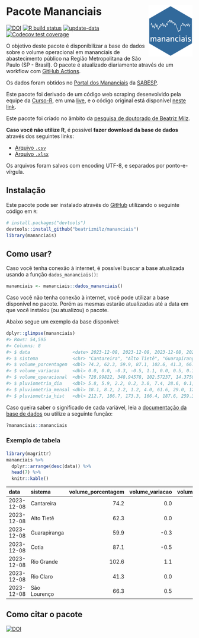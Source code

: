 
<!-- README.md is generated from README.Rmd. Please edit that file -->

# Pacote Mananciais <img src="man/figures/hexlogo.png" align="right" width = "120px"/>

<!-- badges: start -->

[![DOI](https://zenodo.org/badge/DOI/10.5281/zenodo.4733056.svg)](https://doi.org/10.5281/zenodo.4733056)
[![R build
status](https://github.com/beatrizmilz/mananciais/workflows/R-CMD-check/badge.svg)](https://github.com/beatrizmilz/mananciais/actions)
[![update-data](https://github.com/beatrizmilz/mananciais/actions/workflows/2-update_data.yaml/badge.svg)](https://github.com/beatrizmilz/mananciais/actions/workflows/2-update_data.yaml)
[![Codecov test
coverage](https://codecov.io/gh/beatrizmilz/mananciais/branch/master/graph/badge.svg)](https://codecov.io/gh/beatrizmilz/mananciais?branch=master)
<!-- badges: end -->

O objetivo deste pacote é disponibilizar a base de dados sobre o volume
operacional em mananciais de abastecimento público na Região
Metropolitana de São Paulo (SP - Brasil). O pacote é atualizado
diariamente através de um workflow com [GitHub
Actions](https://github.com/beatrizmilz/mananciais/actions).

Os dados foram obtidos no [Portal dos
Mananciais](http://mananciais.sabesp.com.br/Situacao) da
[SABESP](http://site.sabesp.com.br/site/Default.aspx).

Este pacote foi derivado de um código web scraping desenvolvido pela
equipe da [Curso-R](https://www.curso-r.com/), em uma
[live](https://youtu.be/jvZIxrMmOcQ), e o código original está
disponível [neste
link](https://github.com/curso-r/lives/blob/master/drafts/20200730_scraper_sabesp.R).

Este pacote foi criado no âmbito da [pesquisa de doutorado de Beatriz
Milz](https://beatrizmilz.github.io/tese/).

**Caso você não utilize R**, é possível **fazer download da base de
dados** através dos seguintes links:

- [Arquivo
  `.csv`](https://github.com/beatrizmilz/mananciais/raw/master/inst/extdata/mananciais.csv)
- [Arquivo
  `.xlsx`](https://github.com/beatrizmilz/mananciais/blob/master/inst/extdata/mananciais.xlsx?raw=true)

Os arquivos foram salvos com encoding UTF-8, e separados por
ponto-e-vírgula.

## Instalação

Este pacote pode ser instalado através do [GitHub](https://github.com/)
utilizando o seguinte código em `R`:

``` r
# install.packages("devtools")
devtools::install_github("beatrizmilz/mananciais")
library(mananciais)
```

## Como usar?

Caso você tenha conexão à internet, é possível buscar a base atualizada
usando a função `dados_mananciais()`:

``` r
mananciais <- mananciais::dados_mananciais() 
```

Caso você não tenha conexão à internet, você pode utilizar a base
disponível no pacote. Porém as mesmas estarão atualizadas até a data em
que você instalou (ou atualizou) o pacote.

Abaixo segue um exemplo da base disponível:

``` r
dplyr::glimpse(mananciais)
#> Rows: 54,595
#> Columns: 8
#> $ data                <date> 2023-12-08, 2023-12-08, 2023-12-08, 2023-12-08, 2…
#> $ sistema             <chr> "Cantareira", "Alto Tietê", "Guarapiranga", "Cotia…
#> $ volume_porcentagem  <dbl> 74.2, 62.3, 59.9, 87.1, 102.6, 41.3, 66.3, 74.2, 6…
#> $ volume_variacao     <dbl> 0.0, 0.0, -0.3, -0.5, 1.1, 0.0, 0.5, 0.1, -0.1, -0…
#> $ volume_operacional  <dbl> 728.99822, 348.94578, 102.57237, 14.37509, 115.066…
#> $ pluviometria_dia    <dbl> 5.8, 5.9, 2.2, 0.2, 3.0, 7.4, 28.6, 0.1, 1.5, 0.0,…
#> $ pluviometria_mensal <dbl> 18.1, 8.2, 2.2, 1.2, 4.0, 61.6, 29.0, 12.3, 2.3, 0…
#> $ pluviometria_hist   <dbl> 212.7, 186.7, 173.3, 166.4, 187.6, 259.3, 214.3, 2…
```

Caso queira saber o significado de cada variável, leia a [documentação
da base de
dados](https://beatrizmilz.github.io/mananciais/reference/mananciais.html)
ou utilize a seguinte função:

``` r
?mananciais::mananciais
```

### Exemplo de tabela

``` r
library(magrittr)
mananciais %>% 
  dplyr::arrange(desc(data)) %>% 
  head(7) %>%
  knitr::kable()
```

| data       | sistema      | volume_porcentagem | volume_variacao | volume_operacional | pluviometria_dia | pluviometria_mensal | pluviometria_hist |
|:-----------|:-------------|-------------------:|----------------:|-------------------:|-----------------:|--------------------:|------------------:|
| 2023-12-08 | Cantareira   |               74.2 |             0.0 |          728.99822 |              5.8 |                18.1 |             212.7 |
| 2023-12-08 | Alto Tietê   |               62.3 |             0.0 |          348.94578 |              5.9 |                 8.2 |             186.7 |
| 2023-12-08 | Guarapiranga |               59.9 |            -0.3 |          102.57237 |              2.2 |                 2.2 |             173.3 |
| 2023-12-08 | Cotia        |               87.1 |            -0.5 |           14.37509 |              0.2 |                 1.2 |             166.4 |
| 2023-12-08 | Rio Grande   |              102.6 |             1.1 |          115.06678 |              3.0 |                 4.0 |             187.6 |
| 2023-12-08 | Rio Claro    |               41.3 |             0.0 |            5.64714 |              7.4 |                61.6 |             259.3 |
| 2023-12-08 | São Lourenço |               66.3 |             0.5 |           58.86521 |             28.6 |                29.0 |             214.3 |

## Como citar o pacote

[![DOI](https://zenodo.org/badge/DOI/10.5281/zenodo.4733056.svg)](https://doi.org/10.5281/zenodo.4733056)
